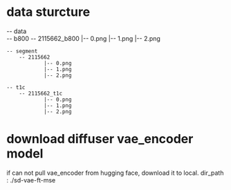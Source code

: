 # data sturcture
-- data  
    -- b800
        -- 2115662_b800
                |-- 0.png
                |-- 1.png
                |-- 2.png

    -- segment
        -- 2115662
                |-- 0.png
                |-- 1.png
                |-- 2.png

    -- t1c
        -- 2115662_t1c
                |-- 0.png
                |-- 1.png
                |-- 2.png

# download diffuser vae_encoder model 
if can not pull vae_encoder from hugging face, download it to local. dir_path : ./sd-vae-ft-mse